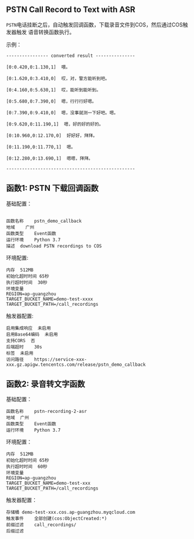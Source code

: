 ## PSTN Call Record to Text with ASR

`PSTN`电话挂断之后，自动触发回调函数，下载录音文件到COS，然后通过COS触发器触发 语音转换函数执行。

示例：

```text
---------------- converted result ---------------

[0:0.420,0:1.130,1]  喂。

[0:1.620,0:3.410,0]  哎，对，警方能听到吧。

[0:4.160,0:5.630,1]  哎，能听到能听到。

[0:5.680,0:7.390,0]  嗯，行行行好嗯。

[0:7.390,0:9.410,0]  嗯，没事就测一下好吧。嗯。

[0:9.620,0:11.190,1]  嗯，好的好的好的。

[0:10.960,0:12.170,0]  好好好，拜拜。

[0:11.190,0:11.770,1]  嗯。

[0:12.280,0:13.690,1]  嗯嗯，拜拜。

-------------------------------------------------
```

## 函数1: PSTN 下载回调函数

基础配置：

```

函数名称	pstn_demo_callback
地域    广州
函数类型    Event函数
运行环境	Python 3.7
描述	download PSTN recordings to COS

```

环境配置:

```
内存	512MB
初始化超时时间	65秒
执行超时时间	30秒
环境变量	
REGION=ap-guangzhou
TARGET_BUCKET_NAME=demo-test-xxxx
TARGET_BUCKET_PATH=/call_recordings
```

触发器配置:

```
启用集成响应	未启用
启用Base64编码	未启用
支持CORS	否
后端超时	30s
标签	未启用
访问路径    https://service-xxx-xxx.gz.apigw.tencentcs.com/release/pstn_demo_callback
```

## 函数2: 录音转文字函数

基础配置：

```
函数名称	pstn-recording-2-asr
地域	广州
函数类型	Event函数
运行环境	Python 3.7
```

环境配置：

```
内存	512MB
初始化超时时间	65秒
执行超时时间	60秒
环境变量	
REGION=ap-guangzhou
TARGET_BUCKET_NAME=demo-test-xxx
TARGET_BUCKET_PATH=/call_recordings
```

触发器配置：

```
存储桶	demo-test-xxx.cos.ap-guangzhou.myqcloud.com
触发事件	全部创建(cos:ObjectCreated:*)
前缀过滤	call_recordings/
后缀过滤	
```